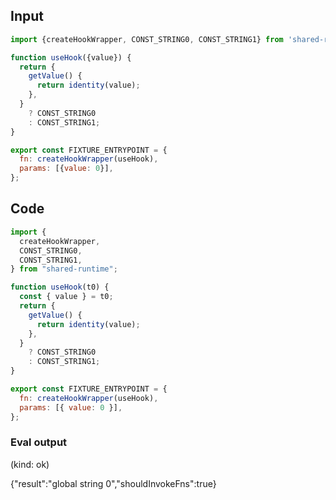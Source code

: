 
## Input

```javascript
import {createHookWrapper, CONST_STRING0, CONST_STRING1} from 'shared-runtime';

function useHook({value}) {
  return {
    getValue() {
      return identity(value);
    },
  }
    ? CONST_STRING0
    : CONST_STRING1;
}

export const FIXTURE_ENTRYPOINT = {
  fn: createHookWrapper(useHook),
  params: [{value: 0}],
};

```

## Code

```javascript
import {
  createHookWrapper,
  CONST_STRING0,
  CONST_STRING1,
} from "shared-runtime";

function useHook(t0) {
  const { value } = t0;
  return {
    getValue() {
      return identity(value);
    },
  }
    ? CONST_STRING0
    : CONST_STRING1;
}

export const FIXTURE_ENTRYPOINT = {
  fn: createHookWrapper(useHook),
  params: [{ value: 0 }],
};

```
      
### Eval output
(kind: ok) <div>{"result":"global string 0","shouldInvokeFns":true}</div>